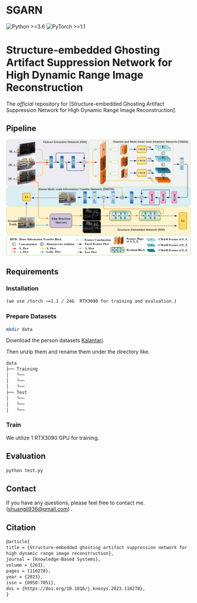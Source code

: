 # SGARN
![Python >=3.6](https://img.shields.io/badge/Python->=3.6-yellow.svg)
![PyTorch >=1.1](https://img.shields.io/badge/PyTorch->=1.1-blue.svg)

# Structure-embedded Ghosting Artifact Suppression Network for High Dynamic Range Image Reconstruction

The *official* repository for  [Structure-embedded Ghosting Artifact Suppression Network for High Dynamic Range Image Reconstruction].

## Pipeline

![framework](fig/framework.png)

## Requirements

### Installation

```bash
(we use /torch >=1.1 / 24G  RTX3090 for training and evaluation.)

```

### Prepare Datasets

```bash
mkdir data
```

Download the person datasets [Kalantari](https://cseweb.ucsd.edu/~viscomp/projects/SIG17HDR/).

Then unzip them and rename them under the directory like.

```
data
├── Training
│   └── 
│   └── 
│   └── 
├── Test
│   └── 
│   └── 
│   └── 
```

### Train
We utilize 1 RTX3090 GPU for training.



## Evaluation

```bash
python test.py
```

## Contact

If you have any questions, please feel free to contact me.(shuangli936@gmail.com) .


## Citation
```text
@article{
title = {Structure-embedded ghosting artifact suppression network for high dynamic range image reconstruction},
journal = {Knowledge-Based Systems},
volume = {263},
pages = {110278},
year = {2023},
issn = {0950-7051},
doi = {https://doi.org/10.1016/j.knosys.2023.110278},
}
```
